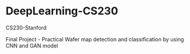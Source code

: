 # DeepLearning-CS230
CS230-Stanford 

Final Project - Practical Wafer map detection and classification by using CNN and GAN model
